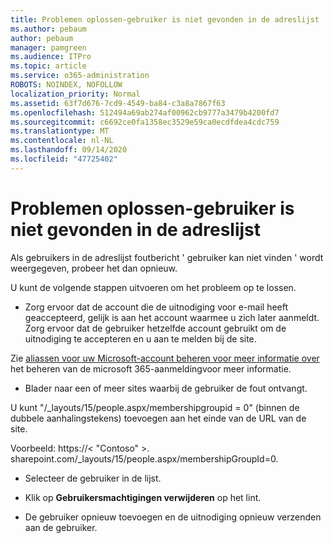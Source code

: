 ```yaml
---
title: Problemen oplossen-gebruiker is niet gevonden in de adreslijst
ms.author: pebaum
author: pebaum
manager: pamgreen
ms.audience: ITPro
ms.topic: article
ms.service: o365-administration
ROBOTS: NOINDEX, NOFOLLOW
localization_priority: Normal
ms.assetid: 63f7d676-7cd9-4549-ba84-c3a8a7867f63
ms.openlocfilehash: 512494a69ab274af00962cb9777a3479b4200fd7
ms.sourcegitcommit: c6692ce0fa1358ec3529e59ca0ecdfdea4cdc759
ms.translationtype: MT
ms.contentlocale: nl-NL
ms.lasthandoff: 09/14/2020
ms.locfileid: "47725402"
---
```

# <a name="troubleshoot-issue---user-not-found-in-directory"></a>Problemen oplossen-gebruiker is niet gevonden in de adreslijst

Als gebruikers in de adreslijst foutbericht ' gebruiker kan niet vinden ' wordt weergegeven, probeer het dan opnieuw.

U kunt de volgende stappen uitvoeren om het probleem op te lossen.

- Zorg ervoor dat de account die de uitnodiging voor e-mail heeft geaccepteerd, gelijk is aan het account waarmee u zich later aanmeldt. Zorg ervoor dat de gebruiker hetzelfde account gebruikt om de uitnodiging te accepteren en u aan te melden bij de site. 

Zie [aliassen voor uw Microsoft-account beheren voor meer informatie over </a> het beheren van de microsoft 365-aanmelding](https://support.microsoft.com/help/12407/microsoft-account-how-to-manage-aliases)voor meer informatie. 

- Blader naar een of meer sites waarbij de gebruiker de fout ontvangt. 

U kunt "/_layouts/15/people.aspx/membershipgroupid = 0" (binnen de dubbele aanhalingstekens) toevoegen aan het einde van de URL van de site. 

Voorbeeld: https://< "Contoso" >. sharepoint.com/_layouts/15/people.aspx/membershipGroupId=0.

- Selecteer de gebruiker in de lijst.

- Klik op **Gebruikersmachtigingen verwijderen** op het lint. 
-  De gebruiker opnieuw toevoegen en de uitnodiging opnieuw verzenden aan de gebruiker.

